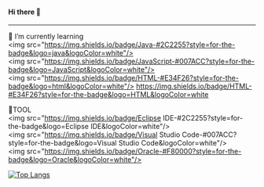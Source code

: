 #### Hi there 👋
---
🌱 I’m currently learning<br>
<img src="https://img.shields.io/badge/Java-#2C2255?style=for-the-badge&logo=java&logoColor=white"/>
<img src="https://img.shields.io/badge/JavaScript-#007ACC?style=for-the-badge&logo=JavaScript&logoColor=white"/>
<img src="https://img.shields.io/badge/HTML-#E34F26?style=for-the-badge&logo=html&logoColor=white"/>
https://img.shields.io/badge/HTML-#E34F26?style=for-the-badge&logo=HTML&logoColor=white

🔨TOOL<br>
<img src="https://img.shields.io/badge/Eclipse IDE-#2C2255?style=for-the-badge&logo=Eclipse IDE&logoColor=white"/>
<img src="https://img.shields.io/badge/Visual Studio Code-#007ACC?style=for-the-badge&logo=Visual Studio Code&logoColor=white"/>
<img src="https://img.shields.io/badge/Oracle-#F80000?style=for-the-badge&logo=Oracle&logoColor=white"/>



[![Top Langs](https://github-readme-stats.vercel.app/api/top-langs/?username=potatoy1&layout=compact)](https://github.com/potatoy1/github-readme-stats)

